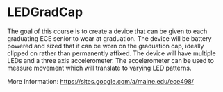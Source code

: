 LEDGradCap
==========

The goal of this course is to create a device that can be given to each graduating ECE senior to wear at graduation.  The device will be battery powered and sized that it can be worn on the graduation cap, ideally clipped on rather than permanently affixed.  The device will have multiple LEDs and a three axis accelerometer.  The accelerometer can be used to measure movement which will translate to varying LED patterns.

More Information:
https://sites.google.com/a/maine.edu/ece498/